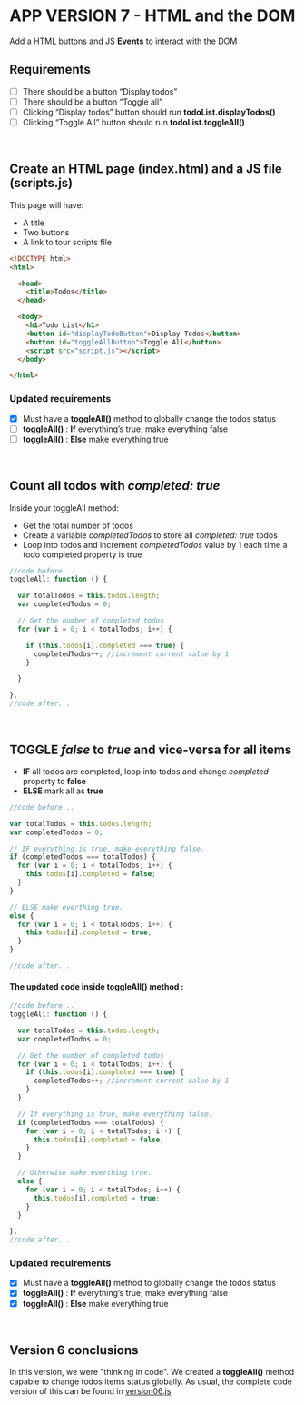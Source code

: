 # APP VERSION 7 - HTML and the DOM
Add a HTML buttons and JS **Events** to interact with the DOM

## Requirements

- [ ] There should be a button “Display todos”
- [ ] There should be a button “Toggle all”
- [ ] Clicking “Display todos” button should run **todoList.displayTodos()**
- [ ] Clicking “Toggle All” button should run **todoList.toggleAll()**

<br>

## Create an HTML page (index.html) and a JS file (scripts.js)
This page will have:
- A title
- Two buttons
- A link to tour scripts file

```html
<!DOCTYPE html>
<html>

  <head>
    <title>Todos</title>
  </head>

  <body>
    <h1>Todo List</h1>
    <button id="displayTodoButton">Display Todos</button>
    <button id="toggleAllButton">Toggle All</button>
    <script src="script.js"></script>
  </body>

</html>
```

### Updated requirements
- [X] Must have a **toggleAll()** method to globally change the todos status
- [ ] **toggleAll()** : **If** everything’s true, make everything false
- [ ] **toggleAll()** : **Else** make everything true

<br>

## Count all todos with *completed: true*
Inside your toggleAll method:
- Get the total number of todos
- Create a variable *completedTodos* to store all *completed: true* todos
- Loop into todos and increment *completedTodos* value by 1 each time a todo completed property is true

```javascript
//code before...
toggleAll: function () {

  var totalTodos = this.todos.length;
  var completedTodos = 0;

  // Get the number of completed todos
  for (var i = 0; i < totalTodos; i++) {

    if (this.todos[i].completed === true) {
      completedTodos++; //increment current value by 1
    }

  }

},
//code after...
```

<br>

## TOGGLE *false* to *true* and vice-versa for all items
- **IF** all todos are completed, loop into todos and change *completed* property to **false**<br>
- **ELSE** mark all as **true**

```javascript
//code before...

var totalTodos = this.todos.length;
var completedTodos = 0;

// IF everything is true, make everything false.
if (completedTodos === totalTodos) {
  for (var i = 0; i < totalTodos; i++) {
    this.todos[i].completed = false;
  }
}

// ELSE make everthing true.
else {
  for (var i = 0; i < totalTodos; i++) {
    this.todos[i].completed = true;
  }
}

//code after...
```

#### The updated code inside toggleAll() method :
```javascript
//code before...
toggleAll: function () {

  var totalTodos = this.todos.length;
  var completedTodos = 0;

  // Get the number of completed todos
  for (var i = 0; i < totalTodos; i++) {
    if (this.todos[i].completed === true) {
      completedTodos++; //increment current value by 1
    }
  }

  // If everything is true, make everything false.
  if (completedTodos === totalTodos) {
    for (var i = 0; i < totalTodos; i++) {
      this.todos[i].completed = false;
    }
  }

  // Otherwise make everthing true.
  else {
    for (var i = 0; i < totalTodos; i++) {
      this.todos[i].completed = true;
    }
  }

},
//code after...
```

### Updated requirements
- [X] Must have a **toggleAll()** method to globally change the todos status
- [X] **toggleAll()** : **If** everything’s true, make everything false
- [X] **toggleAll()** : **Else** make everything true

<br>

## Version 6 conclusions

In this version, we were "thinking in code". We created a **toggleAll()** method capable to change todos items status globally. As usual, the complete code version of this can be found in [version06.js](versions-js/version06.js)
